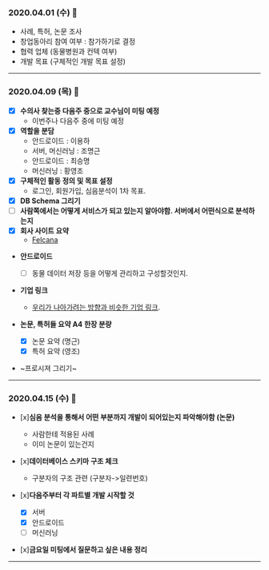 ### 2020.04.01 (수) 🐶

* 사례, 특허, 논문 조사
* 창업동아리 참여 여부 : 참가하기로 결정
* 협력 업체 (동물병원과 컨텍 여부)
* 개발 목표 (구체적인 개발 목표 설정)

---

### 2020.04.09 (목) 🐶

* [x] __수의사 찾는중 다음주 중으로 교수님이 미팅 예정__
   * 이번주나 다음주 중에 미팅 예정
* [x] __역할을 분담__
   * 안드로이드 : 이용하
   * 서버, 머신러닝 : 조명근
   * 안드로이드 : 최승명
   * 머신러닝 : 황영조
* [x] __구체적인 활동 정의 및 목표 설정__
   * 로그인, 회원가입, 심음분석이 1차 목표. 
* [x] __DB Schema 그리기__
* [ ] __사람쪽에서는 어떻게 서비스가 되고 있는지 알아야함. 서버에서 어떤식으로 분석하는지__
* [x] __회사 사이트 요약__
  * [Felcana](https://felcana.com/)

* __안드로이드__
  - [ ] 동물 데이터 저장 등을 어떻게 관리하고 구성할것인지.
* __기업 링크__
  * [우리가 나아가려는 방향과 비슷한 기업 링크](https://mypetlife.co.kr/26776/).

* __논문, 특허들 요약 A4 한장 분량__
   * [x] 논문 요약 (명근)
   * [x] 특허 요약 (영조)

* ~프로시져 그리기~

---

### 2020.04.15 (수) 🐶

* [x]__심음 분석을 통해서 어떤 부분까지 개발이 되어있는지 파악해야함 (논문)__
   - 사람한테 적용된 사례
   - 이미 논문이 있는건지

* [x]__데이터베이스 스키마 구조 체크__
   - 구분자의 구조 관련 (구분자->일련번호) 

* [x]__다음주부터 각 파트별 개발 시작할 것__
  * [x] 서버
  * [x] 안드로이드
  * [ ] 머신러닝

* [x]__금요일 미팅에서 질문하고 싶은 내용 정리__

---

